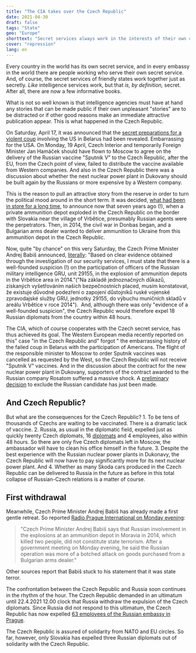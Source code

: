 ```yaml
---
title: "The CIA takes over the Czech Republic"
date: 2021-04-30
draft: false
tags: "State"
geo: "Europe"
shorttext: "Secret services always work in the interests of their own country, but sometimes to the detriment of friends."
cover: "repression"
lang: en
---
```


Every country in the world has its own secret service, and in every embassy in the world there are people working who serve their own secret service. And, of course, the secret services of friendly states work together just as secretly. *Like* intelligence services work, but that *is, by definition,* secret. After all, there are now a few informative books.

What is not so well known is that intelligence agencies must have at hand any stories that can be made public if their own unpleasant "stories" are to be distracted or if other good reasons make an immediate attractive publication appear. This is what happened in the Czech Republic.

On Saturday, April 17, it was announced that the [secret preparations for a violent coup](https://www.npr.org/2019/09/09/758989641/the-cias-secret-quest-for-mind-control-torture-lsd-and-a-poisoner-in-chief?t=1596386167187 "The CIA's Secret Quest For Mind Control: Torture, LSD And A Poisoner In Chief") involving the US in Belarus had been revealed. Embarrassing for the USA. On Monday, 19 April, Czech Interior and temporarily Foreign Minister Jan Hamáček should have flown to Moscow to agree on the delivery of the Russian vaccine "Sputnik V" to the Czech Republic, after the EU, from the Czech point of view, failed to distribute the vaccine available from Western companies. And also in the Czech Republic there was a discussion about whether the next nuclear power plant in Dukovany should be built again by the Russians or more expensive by a Western company. 

This is the reason to pull an attractive story from the reserve in order to turn the political mood around in the short term. It was decided, [what had been in store for a long time](https://www.mdr.de/nachrichten/welt/politik/lukaschenko-anschlag-auf-belarus-praesident-verhindert-100.html "Geheimdienste: Anschlag auf Lukaschenko vereitelt"), to announce now that seven years ago (!), when a private ammunition depot exploded in the Czech Republic on the border with Slovakia near the village of Vrbětice, presumably Russian agents were the perpetrators. Then, in 2014, the civil war in Donbas began, and a Bulgarian arms dealer wanted to deliver ammunition to Ukraine from this ammunition depot in the Czech Republic. 

Now, quite "by chance" on this very Saturday, the Czech Prime Minister Andrej Babiš announced, [literally](https://english.radio.cz/former-military-intelligence-chief-expulsion-18-russian-spies-biggest-problem-8715237 "Former military intelligence chief on expulsion of 18 Russian spies"): "Based on clear evidence obtained through the investigation of our security services, I must state that there is a well-founded suspicion (!) on the participation of officers of the Russian military intelligence GRU, unit 29155, in the explosion of ammunition depots in the Vrbětice area in 2014."("Na základě jednoznačných důkazů, získaných vyšetřováním našich bezpečnostních placed, musím konstatovat, že existuje důvodné podezření o zapojení důstojníků ruské vojenské zpravodajské služby GRU, jednotky 29155, do výbuchu muničních skladů v areálu Vrbětice v roce 2014").  And, although there was only "evidence of a well-founded suspicion", the Czech Republic would therefore expel 18 Russian diplomats from the country within 48 hours.

The CIA, which of course cooperates with the Czech secret service, has thus achieved its goal. The Western European media recently reported on this" case "in the Czech Republic and" forgot " the embarrassing history of the failed coup in Belarus with the participation of Americans. The flight of the responsible minister to Moscow to order Sputnik vaccines was cancelled as requested by the West, so the Czech Republic will not receive "Sputnik V" vaccines. And in the discussion about the contract for the new nuclear power plant in Dukovany, supporters of the contract awarded to the Russian company Rosatom suffered a massive shock. A [preliminary decision](https://ct24.ceskatelevize.cz/domaci/3299339-do-vybuchu-municniho-arealu-ve-vrbeticich-byly-podle-zjisteni-ceskych-bezpecnostnich "Do výbuchu ve Vrběticích byli zapojení ruští agenti, oznámil Babiš. Česko jich osmnáct vyhostí") to exclude the Russian candidate has just been made.

## And Czech Republic?

But what are the consequences for the Czech Republic? 1. To be tens of thousands of Czechs are waiting to be vaccinated. There is a dramatic lack of vaccine. 2. Russia, as usual in the diplomatic field, expelled just as quickly twenty Czech diplomats, 16 [diplomats](https://www.euractiv.com/section/politics/short_news/russia-excluded-from-czech-nuclear-tender-after-blast-details-revealed/ "Russia excluded from Czech nuclear tender after blast details revealed") and 4 employees, also within 48 hours. So there are only five Czech diplomats left in Moscow, the ambassador will have to clean his office himself in the future. 3. Despite the best experience with the Russian nuclear power plants in Dukonavy, the Czech Republic will now have to pay significantly more for its next nuclear power plant. And 4. Whether as many Skoda cars produced in the Czech Republic can be delivered to Russia in the future as before in this total collapse of Russian-Czech relations is a matter of course.

## First withdrawal

Meanwhile, Czech Prime Minister Andrej Babiš has already made a first gentle retreat. So reported [Radio Prague International on Monday evening](https://english.radio.cz/babis-deadly-russian-operation-czech-munitions-store-not-act-state-terrorism-8715271 "Deadly Russian operation at Czech munitions store not act of state terrorism"):

> "Czech Prime Minister Andrej Babiš says that Russian involvement in the explosions at an ammunition depot in Moravia in 2014, which killed two people, did not constitute state terrorism. After a government meeting on Monday evening, he said the Russian operation was more of a botched attack on goods purchased from a Bulgarian arms dealer."

Other sources report that Babiš stuck to his statement that it was state terror.

The confrontation between the Czech Republic and Russia soon continues in the rhythm of the hour. The Czech Republic demanded in an ultimatum until 22.4.2021 12.00 clock that Russia withdraw the expulsion of the Czech diplomats. Since Russia did not respond to this ultimatum, the Czech Republic has now expelled [63 employees of the Russian embassy in Prague](https://tass.com/world/1281845 "Czech Republic expels 63 Russian embassy employees").

The Czech Republic is assured of solidarity from NATO and EU circles. So far, however, only Slovakia has expelled three Russian diplomats out of solidarity with the Czech Republic.
